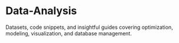 # Data-Analysis
Datasets, code snippets, and insightful guides covering optimization, modeling, visualization, and database management.
